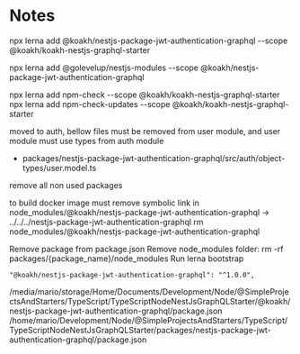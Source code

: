 # Notes

npx lerna add @koakh/nestjs-package-jwt-authentication-graphql --scope @koakh/koakh-nestjs-graphql-starter

npx lerna add @golevelup/nestjs-modules --scope @koakh/nestjs-package-jwt-authentication-graphql 

npx lerna add npm-check --scope @koakh/koakh-nestjs-graphql-starter
npx lerna add npm-check-updates --scope @koakh/koakh-nestjs-graphql-starter


moved to auth, bellow files must be removed from user module, and user module must use types from auth module

- packages/nestjs-package-jwt-authentication-graphql/src/auth/object-types/user.model.ts

remove all non used packages 

to build docker image must remove symbolic link in
node_modules/@koakh/nestjs-package-jwt-authentication-graphql -> ../../../nestjs-package-jwt-authentication-graphql
rm node_modules/@koakh/nestjs-package-jwt-authentication-graphql

Remove package from package.json
Remove node_modules folder: rm -rf packages/{package_name}/node_modules
Run lerna bootstrap

    "@koakh/nestjs-package-jwt-authentication-graphql": "^1.0.0",




/media/mario/storage/Home/Documents/Development/Node/@SimpleProjectsAndStarters/TypeScript/TypeScriptNodeNestJsGraphQLStarter/@koakh/nestjs-package-jwt-authentication-graphql/package.json
/home/mario/Development/Node/@SimpleProjectsAndStarters/TypeScript/TypeScriptNodeNestJsGraphQLStarter/packages/nestjs-package-jwt-authentication-graphql/package.json


